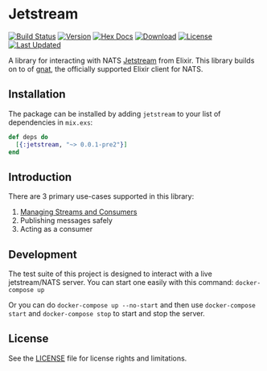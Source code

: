 # Jetstream

[![Build Status](https://github.com/mmmries/jetstream/workflows/CI/badge.svg)](https://github.com/mmmries/jetstream/actions?query=workflow%3ACI)
[![Version](https://img.shields.io/hexpm/v/jetstream.svg)](https://hex.pm/packages/jetstream)
[![Hex Docs](https://img.shields.io/badge/hex-docs-lightgreen.svg)](https://hexdocs.pm/jetstream/)
[![Download](https://img.shields.io/hexpm/dt/jetstream.svg)](https://hex.pm/packages/jetstream)
[![License](https://img.shields.io/hexpm/l/jetstream)][LICENSE]
[![Last Updated](https://img.shields.io/github/last-commit/mmmries/jetstream.svg)](https://github.com/mmmries/jetstream/commits/master)

A library for interacting with NATS [Jetstream](https://github.com/nats-io/jetstream) from Elixir.
This library builds on to of [gnat](https://hex.pm/packages/gnat), the officially supported Elixir client for NATS.

## Installation

The package can be installed by adding `jetstream` to your list of dependencies in `mix.exs`:

```elixir
def deps do
  [{:jetstream, "~> 0.0.1-pre2"}]
end
```

## Introduction

There are 3 primary use-cases supported in this library:

1) [Managing Streams and Consumers](MANAGING.md)
2) Publishing messages safely
3) Acting as a consumer

## Development

The test suite of this project is designed to interact with a live jetstream/NATS server.
You can start one easily with this command: `docker-compose up`

Or you can do `docker-compose up --no-start` and then use `docker-compose start` and `docker-compose stop` to start and stop the server.

## License

See the [LICENSE] file for license rights and limitations.

[LICENSE]: https://github.com/mmmries/jetstream/blob/master/LICENSE.txt
